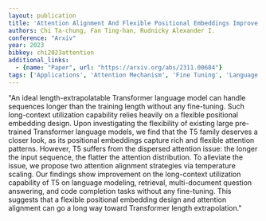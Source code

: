 ```yaml
---
layout: publication
title: 'Attention Alignment And Flexible Positional Embeddings Improve Transformer Length Extrapolation'
authors: Chi Ta-chung, Fan Ting-han, Rudnicky Alexander I.
conference: "Arxiv"
year: 2023
bibkey: chi2023attention
additional_links:
  - {name: "Paper", url: "https://arxiv.org/abs/2311.00684"}
tags: ['Applications', 'Attention Mechanism', 'Fine Tuning', 'Language Modeling', 'Model Architecture', 'Pretraining Methods', 'Training Techniques', 'Transformer']
---
```

"An ideal length-extrapolatable Transformer language model can handle sequences longer than the training length without any fine-tuning. Such long-context utilization capability relies heavily on a flexible positional embedding design. Upon investigating the flexibility of existing large pre-trained Transformer language models, we find that the T5 family deserves a closer look, as its positional embeddings capture rich and flexible attention patterns. However, T5 suffers from the dispersed attention issue: the longer the input sequence, the flatter the attention distribution. To alleviate the issue, we propose two attention alignment strategies via temperature scaling. Our findings show improvement on the long-context utilization capability of T5 on language modeling, retrieval, multi-document question answering, and code completion tasks without any fine-tuning. This suggests that a flexible positional embedding design and attention alignment can go a long way toward Transformer length extrapolation."

